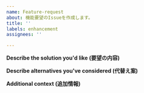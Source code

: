 ```yaml
---
name: Feature-request
about: 機能要望のIssueを作成します。
title: ''
labels: enhancement
assignees: ''

---
```


**Describe the solution you'd like (要望の内容)**

**Describe alternatives you've considered (代替え案)**

**Additional context (追加情報)**
